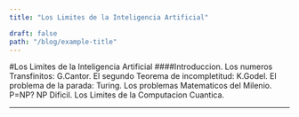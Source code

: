 ```yaml
---
title: "Los Limites de la Inteligencia Artificial"

draft: false
path: "/blog/example-title"
---
```


#Los Limites de la Inteligencia Artificial
####Introduccion.
Los numeros Transfinitos: G.Cantor.
El segundo Teorema de incompletitud: K.Godel.
El problema de la parada: Turing.
Los problemas Matematicos del Milenio.
P=NP?
NP Dificil.
Los Limites de la Computacion Cuantica.

---






